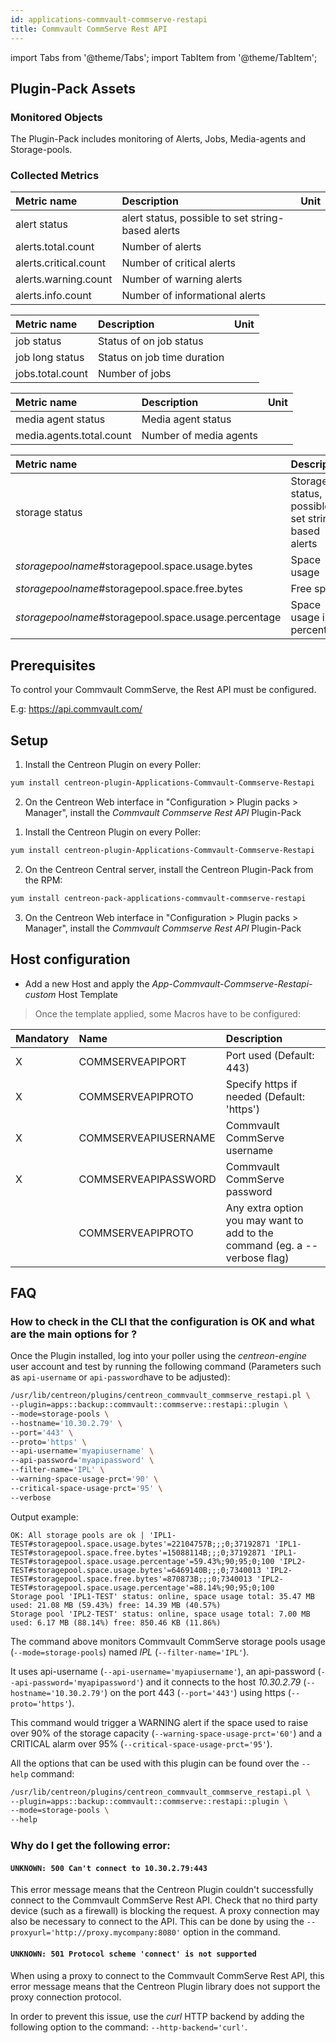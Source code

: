 ```yaml
---
id: applications-commvault-commserve-restapi
title: Commvault CommServe Rest API
---
```

import Tabs from '@theme/Tabs';
import TabItem from '@theme/TabItem';


## Plugin-Pack Assets

### Monitored Objects

The Plugin-Pack includes monitoring of Alerts, Jobs, Media-agents and Storage-pools.

### Collected Metrics

<Tabs groupId="operating-systems">
<TabItem value="Alerts" label="Alerts">

| Metric name           | Description                                       | Unit |
| :-------------------- | :------------------------------------------------ | :--- |
| alert status          | alert status, possible to set string-based alerts |      |
| alerts.total.count    | Number of alerts                                  |      |
| alerts.critical.count | Number of critical alerts                         |      |
| alerts.warning.count  | Number of warning alerts                          |      |
| alerts.info.count     | Number of informational alerts                    |      |

</TabItem>
<TabItem value="Jobs" label="Jobs">

| Metric name      | Description                 | Unit |
| :--------------- | :-------------------------- | :--- |
| job status       | Status of on job status     |      |
| job long status  | Status on job time duration |      |
| jobs.total.count | Number of jobs              |      |

</TabItem>
<TabItem value="Mediaagents" label="Mediaagents">

| Metric name              | Description            | Unit |
| :----------------------- | :--------------------- | :--- |
| media agent status       | Media agent status     |      |
| media.agents.total.count | Number of media agents |      |

</TabItem>
<TabItem value="Storagepools" label="Storagepools">

| Metric name                                          | Description                                         | Unit |
| :--------------------------------------------------- | :-------------------------------------------------- | :--- |
| storage status                                       | Storage status, possible to set string-based alerts |      |
| *storagepoolname*#storagepool.space.usage.bytes      | Space usage                                         | B    |
| *storagepoolname*#storagepool.space.free.bytes       | Free space                                          | B    |
| *storagepoolname*#storagepool.space.usage.percentage | Space usage in percentage                           | %    |

</TabItem>
</Tabs>

## Prerequisites

To control your Commvault CommServe, the Rest API must be configured.

E.g: https://api.commvault.com/

## Setup

<Tabs groupId="licence-systems">
<TabItem value="Online IMP Licence & IT100 Editions" label="Online IMP Licence & IT100 Editions">

1. Install the Centreon Plugin on every Poller:

```bash
yum install centreon-plugin-Applications-Commvault-Commserve-Restapi
```

2. On the Centreon Web interface in "Configuration > Plugin packs > Manager", install the *Commvault Commserve Rest API* Plugin-Pack

</TabItem>
<TabItem value="Offline IMP License" label="Offline IMP License">

1. Install the Centreon Plugin on every Poller:

```bash
yum install centreon-plugin-Applications-Commvault-Commserve-Restapi
```

2. On the Centreon Central server, install the Centreon Plugin-Pack from the RPM:

```bash
yum install centreon-pack-applications-commvault-commserve-restapi
```

3. On the Centreon Web interface in "Configuration > Plugin packs > Manager", install the *Commvault Commserve Rest API* Plugin-Pack

</TabItem>
</Tabs>

## Host configuration

* Add a new Host and apply the *App-Commvault-Commserve-Restapi-custom* Host Template

> Once the template applied, some Macros have to be configured:

| Mandatory | Name                 | Description                                                                |
| :-------- | :------------------- | :------------------------------------------------------------------------- |
| X         | COMMSERVEAPIPORT     | Port used (Default: 443)                                                   |
| X         | COMMSERVEAPIPROTO    | Specify https if needed (Default: 'https')                                 |
| X         | COMMSERVEAPIUSERNAME | Commvault CommServe username                                               |
| X         | COMMSERVEAPIPASSWORD | Commvault CommServe password                                               |
|           | COMMSERVEAPIPROTO    | Any extra option you may want to add to the command (eg. a --verbose flag) |

## FAQ

### How to check in the CLI that the configuration is OK and what are the main options for ?

Once the Plugin installed, log into your poller using the *centreon-engine* user account and test by running the following command
(Parameters such as ```api-username``` or ```api-password```have to be adjusted):

```bash
/usr/lib/centreon/plugins/centreon_commvault_commserve_restapi.pl \
--plugin=apps::backup::commvault::commserve::restapi::plugin \
--mode=storage-pools \
--hostname='10.30.2.79' \
--port='443' \
--proto='https' \
--api-username='myapiusername' \
--api-password='myapipassword' \
--filter-name='IPL' \
--warning-space-usage-prct='90' \
--critical-space-usage-prct='95' \
--verbose
```

Output example:
```
OK: All storage pools are ok | 'IPL1-TEST#storagepool.space.usage.bytes'=22104757B;;;0;37192871 'IPL1-TEST#storagepool.space.free.bytes'=15088114B;;;0;37192871 'IPL1-TEST#storagepool.space.usage.percentage'=59.43%;90;95;0;100 'IPL2-TEST#storagepool.space.usage.bytes'=6469140B;;;0;7340013 'IPL2-TEST#storagepool.space.free.bytes'=870873B;;;0;7340013 'IPL2-TEST#storagepool.space.usage.percentage'=88.14%;90;95;0;100
Storage pool 'IPL1-TEST' status: online, space usage total: 35.47 MB used: 21.08 MB (59.43%) free: 14.39 MB (40.57%)
Storage pool 'IPL2-TEST' status: online, space usage total: 7.00 MB used: 6.17 MB (88.14%) free: 850.46 KB (11.86%)
```

The command above monitors Commvault CommServe storage pools usage  (```--mode=storage-pools```) named *IPL* (```--filter-name='IPL'```).

It uses api-username (```--api-username='myapiusername'```), an api-password (```--api-password='myapipassword'```)
and it connects to the host _10.30.2.79_ (```--hostname='10.30.2.79'```)
on the port 443 (```--port='443'```) using https (```--proto='https'```).

This command would trigger a WARNING alert if the space used to raise over 90% of the storage capacity (```--warning-space-usage-prct='60'```) and a CRITICAL alarm over 95% (```--critical-space-usage-prct='95'```).

All the options that can be used with this plugin can be found over the ```--help``` command:

```bash
/usr/lib/centreon/plugins/centreon_commvault_commserve_restapi.pl \
--plugin=apps::backup::commvault::commserve::restapi::plugin \
--mode=storage-pools \
--help
```

### Why do I get the following error:

#### ```UNKNOWN: 500 Can't connect to 10.30.2.79:443```

This error message means that the Centreon Plugin couldn't successfully connect to the Commvault CommServe Rest API.
Check that no third party device (such as a firewall) is blocking the request.
A proxy connection may also be necessary to connect to the API. This can be done by using the ```--proxyurl='http://proxy.mycompany:8080'``` option in the command.

#### ```UNKNOWN: 501 Protocol scheme 'connect' is not supported```

When using a proxy to connect to the Commvault CommServe Rest API, this error message means that the Centreon Plugin library does not support
the proxy connection protocol.

In order to prevent this issue, use the *curl* HTTP backend by adding the following option to the command: ```--http-backend='curl'```.
